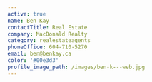 ```yaml
---
active: true
name: Ben Kay
contactTitle: Real Estate
company: MacDonald Realty
category: realestateagents
phoneOffice: 604-710-5270
email: ben@benkay.ca
color: '#00e3d3'
profile_image_path: /images/ben-k---web.jpg
---
```



